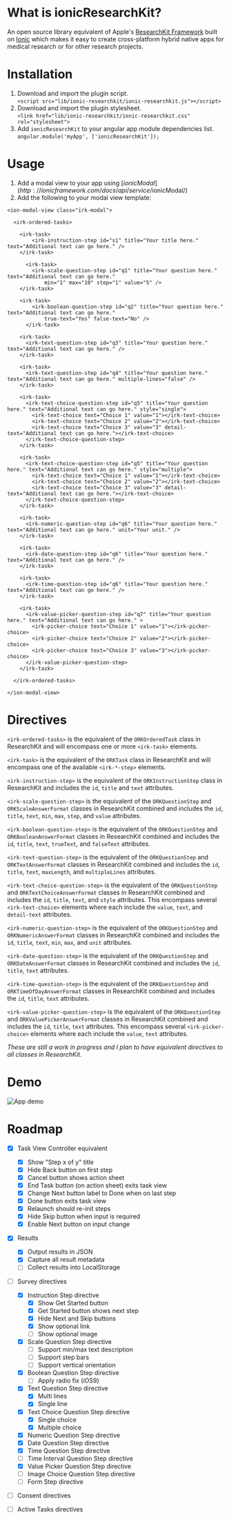 # What is ionicResearchKit?

An open source library equivalent of Apple's [ResearchKit Framework](https://github.com/ResearchKit/ResearchKit) built on [Ionic](https://github.com/driftyco/ionic) which makes it easy to create cross-platform hybrid native apps for medical research or for other research projects.

# Installation

1. Download and import the plugin script.<br />
`<script src="lib/ionic-researchkit/ionic-researchkit.js"></script>`
2. Download and import the plugin stylesheet.<br />
`<link href="lib/ionic-researchkit/ionic-researchkit.css" rel="stylesheet">`
3. Add `ionicResearchKit` to your angular app module dependencies list.<br />
`angular.module('myApp', ['ionicResearchKit']);`

# Usage

1. Add a modal view to your app using [$ionicModal](http://ionicframework.com/docs/api/service/$ionicModal/)
2. Add the following to your modal view template:

```
<ion-modal-view class="irk-modal">

  <irk-ordered-tasks>
	
    <irk-task>
    	<irk-instruction-step id="s1" title="Your title here." text="Additional text can go here." />
  	</irk-task>

	  <irk-task>
    	<irk-scale-question-step id="q1" title="Your question here." text="Additional text can go here." 
    	    min="1" max="10" step="1" value="5" />
  	</irk-task>

  	<irk-task>
    	<irk-boolean-question-step id="q2" title="Your question here." text="Additional text can go here." 
    	    true-text="Yes" false-text="No" />
	  </irk-task>

    <irk-task>
      <irk-text-question-step id="q3" title="Your question here." text="Additional text can go here." />
    </irk-task>

    <irk-task>
      <irk-text-question-step id="q4" title="Your question here." text="Additional text can go here." multiple-lines="false" />
    </irk-task>

    <irk-task>
      <irk-text-choice-question-step id="q5" title="Your question here." text="Additional text can go here." style="single">
        <irk-text-choice text="Choice 1" value="1"></irk-text-choice>
        <irk-text-choice text="Choice 2" value="2"></irk-text-choice>
        <irk-text-choice text="Choice 3" value="3" detail-text="Additional text can go here."></irk-text-choice>
      </irk-text-choice-question-step>
    </irk-task>

    <irk-task>
      <irk-text-choice-question-step id="q5" title="Your question here." text="Additional text can go here." style="multiple">
        <irk-text-choice text="Choice 1" value="1"></irk-text-choice>
        <irk-text-choice text="Choice 2" value="2"></irk-text-choice>
        <irk-text-choice text="Choice 3" value="3" detail-text="Additional text can go here."></irk-text-choice>
      </irk-text-choice-question-step>
    </irk-task>

    <irk-task>
      <irk-numeric-question-step id="q6" title="Your question here." text="Additional text can go here." unit="Your unit." />
    </irk-task>

    <irk-task>
      <irk-date-question-step id="q6" title="Your question here." text="Additional text can go here." />
    </irk-task>

    <irk-task>
      <irk-time-question-step id="q6" title="Your question here." text="Additional text can go here." />
    </irk-task>

    <irk-task>
      <irk-value-picker-question-step id="q7" title="Your question here." text="Additional text can go here." >
        <irk-picker-choice text="Choice 1" value="1"></irk-picker-choice>
        <irk-picker-choice text="Choice 2" value="2"></irk-picker-choice>
        <irk-picker-choice text="Choice 3" value="3"></irk-picker-choice>
      </irk-value-picker-question-step>
    </irk-task>

  </irk-ordered-tasks>

</ion-modal-view>
```

# Directives

`<irk-ordered-tasks>` is the equivalent of the `ORKOrderedTask` class in ResearchKit and will encompass one or more `<irk-task>` elements.

`<irk-task>` is the equivalent of the `ORKTask` class in ResearchKit and will encompass one of the available `<irk-*-step>` elements.

`<irk-instruction-step>` is the equivalent of the `ORKInstructionStep` class in ResearchKit and includes the `id`, `title` and `text` attributes.

`<irk-scale-question-step>` is the equivalent of the `ORKQuestionStep` and `ORKScaleAnswerFormat` classes in ResearchKit combined and includes the `id`, `title`, `text`, `min`, `max`, `step`, and `value` attributes.

`<irk-boolean-question-step>` is the equivalent of the `ORKQuestionStep` and `ORKBooleanAnswerFormat` classes in ResearchKit combined and includes the `id`, `title`, `text`, `trueText`, and `falseText` attributes.

`<irk-text-question-step>` is the equivalent of the `ORKQuestionStep` and `ORKTextAnswerFormat` classes in ResearchKit combined and includes the `id`, `title`, `text`, `maxLength`, and `multipleLines` attributes.

`<irk-text-choice-question-step>` is the equivalent of the `ORKQuestionStep` and `ORKTextChoiceAnswerFormat` classes in ResearchKit combined and includes the `id`, `title`, `text`, and `style` attributes. This encompass several `<irk-text-choice>` elements where each include the `value`, `text`, and `detail-text` attributes.

`<irk-numeric-question-step>` is the equivalent of the `ORKQuestionStep` and `ORKNumericAnswerFormat` classes in ResearchKit combined and includes the `id`, `title`, `text`, `min`, `max`, and `unit` attributes.

`<irk-date-question-step>` is the equivalent of the `ORKQuestionStep` and `ORKDateAnswerFormat` classes in ResearchKit combined and includes the `id`, `title`, `text` attributes.

`<irk-time-question-step>` is the equivalent of the `ORKQuestionStep` and `ORKTimeOfDayAnswerFormat` classes in ResearchKit combined and includes the `id`, `title`, `text` attributes.

`<irk-value-picker-question-step>` is the equivalent of the `ORKQuestionStep` and `ORKValuePickerAnswerFormat` classes in ResearchKit combined and includes the `id`, `title`, `text` attributes. This encompass several `<irk-picker-choice>` elements where each include the `value`, `text` attributes.

*These are still a work in progress and I plan to have equivalent directives to all classes in ResearchKit.*

# Demo

![App demo](https://cloud.githubusercontent.com/assets/4361804/9769406/dff8d760-56de-11e5-9a08-b6d2f82ad894.gif)

# Roadmap

- [x] Task View Controller equivalent 
  - [x] Show "Step x of y" title
  - [x] Hide Back button on first step
  - [x] Cancel button shows action sheet
  - [x] End Task button (on action sheet) exits task view
  - [x] Change Next button label to Done when on last step
  - [x] Done button exits task view
  - [x] Relaunch should re-init steps
  - [x] Hide Skip button when input is required
  - [x] Enable Next button on input change
- [x] Results
  - [x] Output results in JSON
  - [x] Capture all result metadata
  - [ ] Collect results into LocalStorage
- [ ] Survey directives
  - [x] Instruction Step directive
    - [x] Show Get Started button
    - [x] Get Started button shows next step
    - [x] Hide Next and Skip buttons
    - [x] Show optional link
    - [ ] Show optional image
  - [x] Scale Question Step directive
    - [ ] Support min/max text description
    - [ ] Support step bars
    - [ ] Support vertical orientation
  - [x] Boolean Question Step directive
    - [ ] Apply radio fix (iOS9)
  - [x] Text Question Step directive
    - [x] Multi lines
    - [x] Single line
  - [x] Text Choice Question Step directive
    - [x] Single choice
    - [x] Multiple choice
  - [x] Numeric Question Step directive
  - [x] Date Question Step directive
  - [x] Time Question Step directive
  - [ ] Time Interval Question Step directive
  - [x] Value Picker Question Step directive
  - [ ] Image Choice Question Step directive
  - [ ] Form Step directive
- [ ] Consent directives
- [ ] Active Tasks directives

